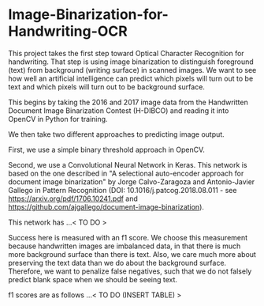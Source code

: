 # Image-Binarization-for-Handwriting-OCR
This project takes the first step toward Optical Character Recognition for handwriting.  That step is using image binarization to distinguish foreground (text) from background (writing surface) in scanned images.  We want to see how well an artificial intelligence can predict which pixels will turn out to be text and which pixels will turn out to be background surface.

This begins by taking the 2016 and 2017 image data from the Handwritten Document Image Binarization Contest (H-DIBCO) and reading it into OpenCV in Python for training.  

We then take two different approaches to predicting image output.

First, we use a simple binary threshold approach in OpenCV.

Second, we use a Convolutional Neural Network in Keras.  This network is based on the one described in "A selectional auto-encoder approach for document image binarization" by Jorge Calvo-Zaragoza and Antonio-Javier Gallego in Pattern Recognition (DOI: 10.1016/j.patcog.2018.08.011 - see https://arxiv.org/pdf/1706.10241.pdf and https://github.com/ajgallego/document-image-binarization).

This network has ...< TO DO >

Success here is measured with an f1 score.  We choose this measurement because handwritten images are imbalanced data, in that there is much more background surface than there is text.  Also, we care much more about preserving the text data than we do about the background surface.  Therefore, we want to penalize false negatives, such that we do not falsely predict blank space when we should be seeing text.

f1 scores are as follows ...< TO DO (INSERT TABLE) >
